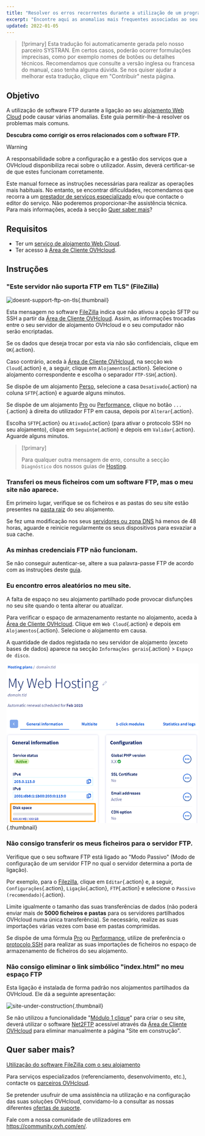 ```yaml
---
title: "Resolver os erros recorrentes durante a utilização de um programa FTP"
excerpt: "Encontre aqui as anomalias mais frequentes associadas ao seu software FTP"
updated: 2022-01-05
---
```


> [!primary]
> Esta tradução foi automaticamente gerada pelo nosso parceiro SYSTRAN. Em certos casos, poderão ocorrer formulações imprecisas, como por exemplo nomes de botões ou detalhes técnicos. Recomendamos que consulte a versão inglesa ou francesa do manual, caso tenha alguma dúvida. Se nos quiser ajudar a melhorar esta tradução, clique em "Contribuir" nesta página.
>

## Objetivo

A utilização de software FTP durante a ligação ao seu [alojamento Web Cloud](/links/web/hosting) pode causar várias anomalias. Este guia permitir-lhe-á resolver os problemas mais comuns.

**Descubra como corrigir os erros relacionados com o software FTP.**

> [!warning]
>
> A responsabilidade sobre a configuração e a gestão dos serviços que a OVHcloud disponibiliza recai sobre o utilizador. Assim, deverá certificar-se de que estes funcionam corretamente.
>
> Este manual fornece as instruções necessárias para realizar as operações mais habituais. No entanto, se encontrar dificuldades, recomendamos que recorra a um [prestador de serviços especializado](/links/partner) e/ou que contacte o editor do serviço. Não poderemos proporcionar-lhe assistência técnica. Para mais informações, aceda à secção [Quer saber mais](#go-further)?
>

## Requisitos

- Ter um [serviço de alojamento Web Cloud](/links/web/hosting).
- Ter acesso à [Área de Cliente OVHcloud](/links/manager).

## Instruções

### "Este servidor não suporta FTP em TLS" (FileZilla)

![doesnt-support-ftp-on-tls](images/doesnt-support-ftp-on-tls.png){.thumbnail}

Esta mensagem no software [FileZilla](/pages/web_cloud/web_hosting/ftp_filezilla_user_guide) indica que não ativou a opção SFTP ou SSH a partir da [Área de Cliente OVHcloud](/links/manager). Assim, as informações trocadas entre o seu servidor de alojamento OVHcloud e o seu computador não serão encriptadas.

Se os dados que deseja trocar por esta via não são confidenciais, clique em `OK`{.action}.

Caso contrário, aceda à [Área de Cliente OVHcloud](/links/manager), na secção `Web Cloud`{.action} e, a seguir, clique em `Alojamentos`{.action}. Selecione o alojamento correspondente e escolha o separador `FTP-SSH`{.action}.

Se dispõe de um alojamento [Perso](/links/web/hosting-personal-offer), selecione a casa `Desativado`{.action} na coluna `SFTP`{.action} e aguarde alguns minutos.

Se dispõe de um alojamento [Pro](/links/web/hosting-professional-offer) ou [Performance](/links/web/hosting-performance-offer), clique no botão `...`{.action} à direita do utilizador FTP em causa, depois por `Alterar`{.action}.

Escolha `SFTP`{.action} ou `Ativado`{.action} (para ativar o protocolo SSH no seu alojamento), clique em `Seguinte`{.action} e depois em `Validar`{.action}. Aguarde alguns minutos.

> [!primary]
>
> Para qualquer outra mensagem de erro, consulte a secção `Diagnóstico` dos nossos guias de [Hosting](/products/web-cloud-hosting).
>

### Transferi os meus ficheiros com um software FTP, mas o meu site não aparece.

Em primeiro lugar, verifique se os ficheiros e as pastas do seu site estão presentes na [pasta raiz](/pages/web_cloud/web_hosting/hosting_how_to_get_my_website_online#23-carregar-os-ficheiros-para-o-espaco-de-armazenamento) do seu alojamento.

Se fez uma modificação nos seus [servidores ou zona DNS](/pages/web_cloud/domains/dns_zone_edit#compreender-a-nocao-de-dns) há menos de 48 horas, aguarde e reinicie regularmente os seus dispositivos para esvaziar a sua cache.

### As minhas credenciais FTP não funcionam.

Se não conseguir autenticar-se, altere a sua palavra-passe FTP de acordo com as instruções deste [guia](/pages/web_cloud/web_hosting/ftp_change_password).

### Eu encontro erros aleatórios no meu site.

A falta de espaço no seu alojamento partilhado pode provocar disfunções no seu site quando o tenta alterar ou atualizar.

Para verificar o espaço de armazenamento restante no alojamento, aceda à [Área de Cliente OVHcloud](/links/manager). Clique em `Web Cloud`{.action} e depois em `Alojamentos`{.action}. Selecione o alojamento em causa.

A quantidade de dados registada no seu servidor de alojamento (exceto bases de dados) aparece na secção `Informações gerais`{.action} > `Espaço de disco`.

![disk_space](images/find-disk-space.png){.thumbnail}

### Não consigo transferir os meus ficheiros para o servidor FTP.

Verifique que o seu software FTP está ligado ao "Modo Passivo" (Modo de configuração de um servidor FTP no qual o servidor determina a porta de ligação).

Por exemplo, para o [Filezilla](/pages/web_cloud/web_hosting/ftp_filezilla_user_guide), clique em `Editar`{.action} e, a seguir, `Configurações`{.action}, `Ligação`{.action}, `FTP`{.action} e selecione o `Passivo (recomendado)`{.action}.

Limite igualmente o tamanho das suas transferências de dados (não poderá enviar mais de **5000 ficheiros e pastas** para os servidores partilhados OVHcloud numa única transferência). Se necessário, realize as suas importações várias vezes com base em pastas comprimidas.

Se dispõe de uma fórmula [Pro](/links/web/hosting-professional-offer) ou [Performance](/links/web/hosting-performance-offer), utilize de preferência o [protocolo SSH](/pages/web_cloud/web_hosting/ssh_on_webhosting) para realizar as suas importações de ficheiros no espaço de armazenamento de ficheiros do seu alojamento.

### Não consigo eliminar o link simbólico "index.html" no meu espaço FTP

Esta ligação é instalada de forma padrão nos alojamentos partilhados da OVHcloud. Ele dá a seguinte apresentação:

![site-under-construction](images/site-under-construction.png){.thumbnail}

Se não utilizou a funcionalidade "[Módulo 1 clique](/pages/web_cloud/web_hosting/cms_install_1_click_modules)" para criar o seu site, deverá utilizar o software [Net2FTP](/pages/web_cloud/web_hosting/ftp_connection#1-ligacao-atraves-de-ftp-explorer) acessível através da [Área de Cliente OVHcloud](/links/manager) para eliminar manualmente a página "Site em construção".

## Quer saber mais? <a name="go-further"></a>

[Utilização do software FileZilla com o seu alojamento](/pages/web_cloud/web_hosting/ftp_filezilla_user_guide)

Para serviços especializados (referenciamento, desenvolvimento, etc.), contacte os [parceiros OVHcloud](/links/partner).

Se pretender usufruir de uma assistência na utilização e na configuração das suas soluções OVHcloud, convidamo-lo a consultar as nossas diferentes [ofertas de suporte](/links/support).

Fale com a nossa comunidade de utilizadores em <https://community.ovh.com/en/>.